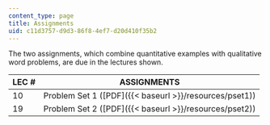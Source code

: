 ```yaml
---
content_type: page
title: Assignments
uid: c11d3757-d9d3-86f8-4ef7-d20d410f35b2
---
```


The two assignments, which combine quantitative examples with qualitative word problems, are due in the lectures shown.

| LEC # | ASSIGNMENTS |
| --- | --- |
| 10 | Problem Set 1 ([PDF]({{< baseurl >}}/resources/pset1)) |
| 19 | Problem Set 2 ([PDF]({{< baseurl >}}/resources/pset2))